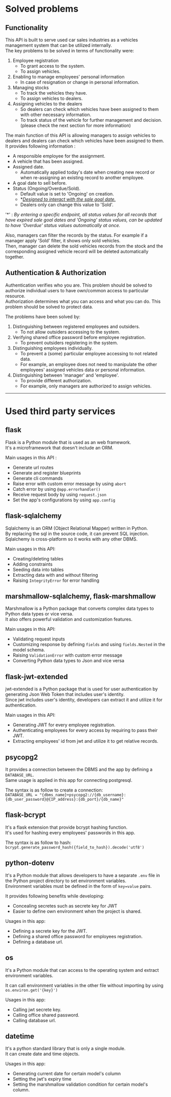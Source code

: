 # Solved problems

## Functionality

This API is built to serve used car sales industries as a vehicles management system that can be utilized internally.  
The key problems to be solved in terms of functionality were:

1. Employee registration
    - To grant access to the system.
    - To assign vehicles.
2. Enabling to manage employees' personal information
    - In case of resignation or change in personal information.
3. Managing stocks
    - To track the vehicles they have.
    - To assign vehicles to dealers.
4. Assigning vehicles to the dealers
    - So dealers can check which vehicles have been assigned to them with other necessary information.
    - To track status of the vehicle for further management and decision. (please check the next section for more information)


The main function of this API is allowing managers to assign vehicles to dealers and dealers can check which vehicles have been assigned to them.  
It provides following information :

- A responsible employee for the assignment.
- A vehicle that has been assigned.
- Assigned date.
  - Automatically applied today's date when creating new record or when re-assigning an existing record to another employee.
- A goal date to sell before.
- Status (Ongoing/Overdue/Sold).
  - Default value is set to 'Ongoing' on creation.
  - *<u>*Designed to interact with the sale goal date.*</u>
  - Dealers only can change this value to 'Sold'.

'*' : *By entering a specific endpoint, all status values for all records that have expired sale goal dates and 'Ongoing' status values, can be updated to have 'Overdue' status values automatically at once.*  

Also, managers can filter the records by the status. For example if a manager apply 'Sold' filter, it shows only sold vehicles.  
Then, manager can delete the sold vehicles records from the stock and the corresponding assigned vehicle record will be deleted automatically together.

## Authentication & Authorization

Authentication verifies who you are. This problem should be solved to authorize individual users to have own/common access to particular resource.  
Authorization determines what you can access and what you can do. This problem should be solved to protect data.  

The problems have been solved by:

1. Distinguishing between registered employees and outsiders.
    - To not allow outsiders accessing to the system.
2. Verifying shared office password before employee registration.
    - To prevent outsiders registering in the system.
3. Distinguishing employees individually.
    - To prevent a (some) particular employee accessing to not related data.
    - For example, an employee does not need to manipulate the other employees' assigned vehicles data or personal information.
4. Distinguishing between 'manager' and 'employee'.
    - To provide different authorization.
    - For example, only managers are authorized to assign vehicles.

<hr>

# Used third party services

## flask

Flask is a Python module that is used as an web framework.  
It's a microframework that doesn't include an ORM.  

Main usages in this API :

- Generate url routes
- Generate and register blueprints
- Generate cli commands
- Raise error with custom error message by using `abort`
- Catch error by using `@app.errorhandler()`
- Receive request body by using `request.json`
- Set the app's configurations by using `app.config`

## flask-sqlalchemy

Sqlalchemy is an ORM (Object Relational Mapper) written in Python.  
By replacing the sql in the source code, it can prevent SQL injection.  
Sqlalchemy is cross-platform so it works with any other DBMS.

Main usages in this API:

- Creating/deleting tables
- Adding constraints
- Seeding data into tables
- Extracting data with and without filtering
- Raising `IntegrityError` for error handling

## marshmallow-sqlalchemy, flask-marshmallow

Marshmallow is a Python package that converts complex data types to Python data types or vice versa.  
It also offers powerful validation and customization features.

Main usages in this API:

- Validating request inputs
- Customizing response by defining `fields` and using `fields.Nested` in the model schema.
- Raising `ValidationError` with custom error message
- Converting Python data types to Json and vice versa

## flask-jwt-extended

jwt-extended is a Python package that is used for user authentication by generating Json Web Token that includes user's identity.  
Since jwt includes user's identity, developers can extract it and utilize it for authentication.  

Main usages in this API:

- Generating JWT for every employee registration.
- Authenticating employees for every access by requiring to pass their JWT.
- Extracting employees' id from jwt and utilize it to get relative records.

## psycopg2

It provides a connection between the DBMS and the app by defining a ```DATABASE_URL```.  
Same usage is applied in this app for connecting postgresql. 

The syntax is as follow to create a connection:  
```DATABASE_URL = "{dbms_name}+psycopg2://{db_username}:{db_user_password}@{IP_address}:{db_port}/{db_name}"```

## flask-bcrypt

It's a flask extension that provide bcrypt hashing function.  
It's used for hashing every employees' passwords in this app.  

The syntax is as follow to hash:  
```bcrypt.generate_password_hash({field_to_hash}).decode('utf8')```

## python-dotenv

It's a Python module that allows developers to have a separate `.env` file in the Python project directory to set environment variables.  
Environment variables must be defined in the form of `key=value` pairs.   

It provides following benefits while developing:

- Concealing secretes such as secrete key for JWT
- Easier to define own environment when the project is shared.

Usages in this app:

- Defining a secrete key for the JWT.
- Defining a shared office password for employees registration.
- Defining a database url.

## os

It's a Python module that can access to the operating system and extract environment variables.  

It can call environment variables in the other file without importing by using ```os.environ.get('{key}')```  

Usages in this app:

- Calling jwt secrete key.
- Calling office shared password.
- Calling database url.

## datetime

It's a python standard library that is only a single module.  
It can create date and time objects.

Usages in this app:

- Generating current date for certain model's column
- Setting the jwt's expiry time
- Setting the marshmallow validation condition for certain model's column.
